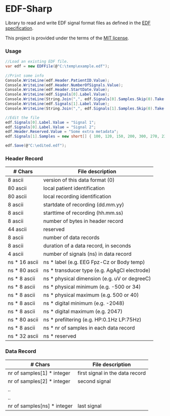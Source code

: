 # EDF-Sharp
Library to read and write EDF signal format files as defined in the [EDF specification](http://www.edfplus.info/specs/edf.html).

This project is provided under the terms of the [MIT license](http://choosealicense.com/licenses/mit/).

### Usage

```cs
//Load an existing EDF file.
var edf = new EDFFile(@"C:\temp\example.edf");
 
//Print some info
Console.WriteLine(edf.Header.PatientID.Value);
Console.WriteLine(edf.Header.NumberOfSignals.Value);
Console.WriteLine(edf.Header.StartDate.Value);
Console.WriteLine(edf.Signals[0].Label.Value);
Console.WriteLine(String.Join(",", edf.Signals[0].Samples.Skip(0).Take(10).ToArray()));
Console.WriteLine(edf.Signals[1].Label.Value);
Console.WriteLine(String.Join(",", edf.Signals[1].Samples.Skip(0).Take(10).ToArray()));

//Edit the file
edf.Signals[0].Label.Value = "Signal 1";
edf.Signals[0].Label.Value = "Signal 2";
edf.Header.Reserved.Value = "Some extra metadata";
edf.Signals[1].Samples = new short[] { 100, 120, 150, 200, 300, 270, 230, 190, 139, 150 };

edf.Save(@"C:\edited.edf");
```

### Header Record 

| # Chars | File description                               |
|---------|------------------------------------------------|
|8 ascii  | version of this data format (0) |
|80 ascii | local patient identification |
|80 ascii | local recording identification |
|8 ascii  | startdate of recording (dd.mm.yy)|
|8 ascii  | starttime of recording (hh.mm.ss) |
|8 ascii  | number of bytes in header record |
|44 ascii | reserved |
|8 ascii  | number of data records|
|8 ascii  | duration of a data record, in seconds |
|4 ascii  | number of signals (ns) in data record |
|ns * 16 ascii | ns * label (e.g. EEG Fpz-Cz or Body temp)| 
|ns * 80 ascii | ns * transducer type (e.g. AgAgCl electrode) |
|ns * 8 ascii  | ns * physical dimension (e.g. uV or degreeC) |
|ns * 8 ascii  | ns * physical minimum (e.g. -500 or 34) |
|ns * 8 ascii  | ns * physical maximum (e.g. 500 or 40) |
|ns * 8 ascii  | ns * digital minimum (e.g. -2048) |
|ns * 8 ascii  | ns * digital maximum (e.g. 2047) |
|ns * 80 ascii | ns * prefiltering (e.g. HP:0.1Hz LP:75Hz) |
|ns * 8 ascii  | ns * nr of samples in each data record |
|ns * 32 ascii | ns * reserved|

### Data Record 

| # Chars                   | File description                |
|---------------------------|---------------------------------|
|nr of samples[1] * integer | first signal in the data record |
|nr of samples[2] * integer | second signal                   |
|.. | |
|.. | |
|nr of samples[ns] * integer | last signal | 